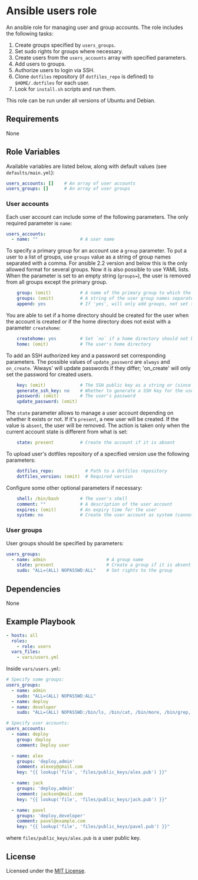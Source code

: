 # Ansible users role

An ansible role for managing user and group accounts. The role includes the following tasks:

1. Create groups specified by `users_groups`.
2. Set sudo rights for groups where necessary.
3. Create users from the `users_accounts` array with specified parameters.
4. Add users to groups.
5. Authorize users to login via SSH.
6. Clone `dotfiles` repository (if `dotfiles_repo` is defined) to `$HOME/.dotfiles` for each user.
7. Look for `install.sh` scripts and run them.

This role can be run under all versions of Ubuntu and Debian.

## Requirements

None

## Role Variables

Available variables are listed below, along with default values (see `defaults/main.yml`):

```yaml
users_accounts: []    # An array of user accounts
users_groups: []      # An array of user groups
```

### User accounts

Each user account can include some of the following parameters. The only required parameter is `name`:

```yaml
users_accounts:
  - name: ""                # A user name
```

To specify a primary group for an account use a `group` parameter. To put a user to a list of groups, use `groups` value as a string of group names separated with a comma. For ansible 2.2 version and below this is the only allowed format for several groups. Now it is also possible to use YAML lists. When the parameter is set to an empty string (`groups=`), the user is removed from all groups except the primary group.

```yaml
    group: (omit)           # A name of the primary group to which the user belongs
    groups: (omit)          # A string of the user group names separated with a comma
    append: yes             # If 'yes', will only add groups, not set them to just the list in 'groups'
```

You are able to set if a home directory should be created for the user when the account is created or if the home directory does not exist with a parameter `createhome`:

```yaml
    createhome: yes         # Set `no` if a home directory should not be created
    home: (omit)            # The user's home directory
```

To add an SSH authorized key and a password set corresponding parameters. The possible values of `update_password` are `always` and `on_create`. 'Always' will update passwords if they differ; 'on_create' will only set the password for created users.

```yaml
    key: (omit)             # The SSH public key as a string or (since 1.9) url
    generate_ssh_key: no    # Whether to generate a SSH key for the user (will not overwrite an existing SSH key)
    password: (omit)        # The user's password
    update_password: (omit)
```

The `state` parameter allows to manage a user account depending on whether it exists or not. If it's `present`, a new user will be created. If the value is `absent`, the user will be removed. The action is taken only when the current account state is different from what is set:

```yaml
    state: present          # Create the account if it is absent
```

To upload user's dotfiles repository of a specified version use the following parameters:

```yaml
    dotfiles_repo:            # Path to a dotfiles repository
    dotfiles_version: (omit)  # Required version
```

Configure some other optional parameters if necessary:

```yaml
    shell: /bin/bash        # The user's shell
    comment: ""             # A description of the user account
    expires: (omit)         # An expiry time for the user
    system: no              # Create the user account as system (cannot be changed for existing users)
```

### User groups

User groups should be specified by parameters:

```yaml
users_groups:
  - name: admin                       # A group name
    state: present                    # Create a group if it is absent
    sudo: "ALL=(ALL) NOPASSWD:ALL"    # Set rights to the group
```

## Dependencies

None

## Example Playbook

```yaml
- hosts: all
  roles:
    - role: users
  vars_files:
    - vars/users.yml
```

Inside `vars/users.yml`:

```yaml
# Specify some groups:
users_groups:
  - name: admin
    sudo: "ALL=(ALL) NOPASSWD:ALL"
  - name: deploy
  - name: developer
    sudo: "ALL=(ALL) NOPASSWD:/bin/ls, /bin/cat, /bin/more, /bin/grep, /usr/bin/head, /usr/bin/tail, /usr/bin/less"
```

```yaml
# Specify user accounts:
users_accounts:
  - name: deploy
    group: deploy
    comment: Deploy user

  - name: alex
    groups: 'deploy,admin'
    comment: alexey@gmail.com
    key: "{{ lookup('file', 'files/public_keys/alex.pub') }}"

  - name: jack
    groups: 'deploy,admin'
    comment: jackson@mail.com
    key: "{{ lookup('file', 'files/public_keys/jack.pub') }}"

  - name: pavel
    groups: 'deploy,developer'
    comment: pavel@example.com
    key: "{{ lookup('file', 'files/public_keys/pavel.pub') }}"
```

where `files/public_keys/alex.pub` is a user public key.

## License

Licensed under the [MIT License](https://opensource.org/licenses/MIT).
